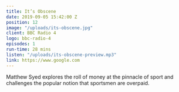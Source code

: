 ```yaml
---
title: It’s Obscene
date: 2019-09-05 15:42:00 Z
position: 12
image: "/uploads/its-obscene.jpg"
client: BBC Radio 4
logo: bbc-radio-4
episodes: 1
run-time: 28 mins
listen: "/uploads/its-obscene-preview.mp3"
link: https://www.google.com
---
```


Matthew Syed explores the roll of money at the pinnacle of sport and challenges the popular notion that sportsmen are overpaid.